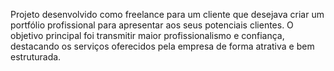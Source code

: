 Projeto desenvolvido como freelance para um cliente que desejava criar um portfólio profissional para apresentar aos seus potenciais clientes. O objetivo principal foi transmitir maior profissionalismo e confiança, destacando os serviços oferecidos pela empresa de forma atrativa e bem estruturada.
